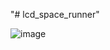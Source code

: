 "# lcd_space_runner" 

![image](https://github.com/sezer1/lcd_space_runner/assets/57090119/5385b228-b42b-40e5-8022-6b7224334847)
